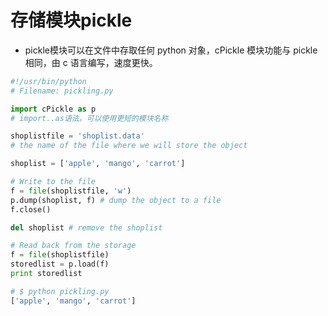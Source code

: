 存储模块pickle
===

- pickle模块可以在文件中存取任何 python 对象，cPickle 模块功能与 pickle 相同，由 c 语言编写，速度更快。

```python
#!/usr/bin/python
# Filename: pickling.py

import cPickle as p
# import..as语法。可以使用更短的模块名称

shoplistfile = 'shoplist.data'
# the name of the file where we will store the object

shoplist = ['apple', 'mango', 'carrot']

# Write to the file
f = file(shoplistfile, 'w')
p.dump(shoplist, f) # dump the object to a file
f.close()

del shoplist # remove the shoplist

# Read back from the storage
f = file(shoplistfile)
storedlist = p.load(f)
print storedlist

# $ python pickling.py
['apple', 'mango', 'carrot']
```
